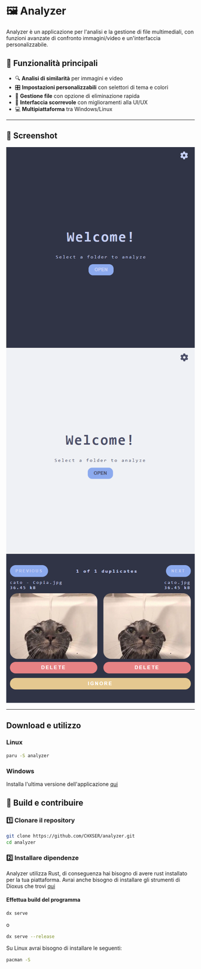 # 🖼️ Analyzer

Analyzer è un applicazione per l'analisi e la gestione di file multimediali, con funzioni avanzate di confronto
immagini/video e un'interfaccia personalizzabile.

## 🚀 Funzionalità principali
- 🔍 **Analisi di similarità** per immagini e video
- 🎛️ **Impostazioni personalizzabili** con selettori di tema e colori
- 📁 **Gestione file** con opzione di eliminazione rapida
- 📜 **Interfaccia scorrevole** con miglioramenti alla UI/UX
- 💻 **Multipiattaforma** tra Windows/Linux

---

## 📸 Screenshot
![Mainpage screenshot Dark](assets/screen_1.png)
![Mainpage screenshot Ligh](assets/screen_2.png)
![Comparisonpage screenshot](assets/screen_3.png)

---

## Download e utilizzo
### Linux
```bash
paru -S analyzer
```
### Windows
Installa l'ultima versione dell'applicazione [qui](https://github.com/CHXSER/Analyzer/releases/download/0.1/analyzer-setup.exe)
## 🔧 Build e contribuire

### 1️⃣ **Clonare il repository**
```bash
git clone https://github.com/CHXSER/analyzer.git
cd analyzer
```
### 2️⃣ **Installare dipendenze**
Analyzer utilizza Rust, di conseguenza hai bisogno di avere rust installato per la tua piattaforma. Avrai anche bisogno di installare gli strumenti di Dioxus che trovi [qui](https://dioxuslabs.com/learn/0.6/getting_started/#)
#### Effettua build del programma
```bash
dx serve
```
o
```bash
dx serve --release
```

Su Linux avrai bisogno di installare le seguenti:
```bash
pacman -S 
```

